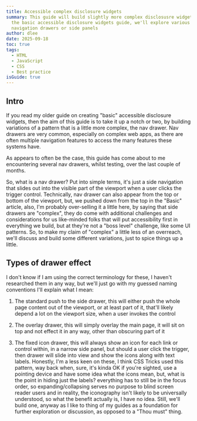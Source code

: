 ```yaml
---
title: Accessible complex disclosure widgets
summary: This guide will build slightly more complex disclosusre widgets than
  the basic accessible disclosure widgets guide, we'll explore various trypes of
  navigation drawers or side panels
author: dlee
date: 2025-09-18
toc: true
tags:
  - HTML
  - JavaScript
  - CSS
  - Best practice
isGuide: true
---
```

## Intro

If you read my older guide on creating "basic" accessible disclosure widgets, then the aim of this guide is to take it up a notch or two, by building variations of a pattern that is a little more complex, the nav drawer. Nav drawers are very common, especially on complex web apps, as there are often multiple navigation features to access the many features these systems have.

As appears to often be the case, this guide has come about to me encountering several nav drawers, whilst testing, over the last couple of months.

So, what is a nav drawer? Put into simple terms, it's just a side navigation that slides out into the visible part of the viewport when a user clicks the trigger control. Technically, nav drawer can also appear from the top or bottom of the viewport, but, we pushed down from the top in the "Basic" article, also, I'm probably over-selling it a little here, by saying that side drawers are "complex", they do come with additional challenges and considerations for us like-minded folks that will put accessibility first in everything we build, but at they're not a "boss level" challenge, like some UI patterns. So, to make my claim of "complex" a little less of an overreach, we'll discuss and build some different variations, just to spice things up a little.

## Types of drawer effect

I don't know if I am using the correct terminology for these, I haven't researched them in any way, but we'll just go with my guessed naming conventions I'll explain what I mean:

1. The standard push to the side drawer, this will either push the whole page content out of the viewport, or at least part of it, that'll likely depend a lot on the viewport size, when a user invokes the control

2. The overlay drawer, this will simply overlay the main page, it will sit on top and not effect it in any way, other than obscuring part of it

3. The fixed icon drawer, this will always show an icon for each link or control within, in a narrow side panel, but should a user click the trigger, then drawer will slide into view and show the icons along with text labels. Honestly, I'm a less keen on these, I think CSS Tricks used this pattern, way back when, sure, it's kinda OK if you're sighted, use a pointing device and have some idea what the icons mean, but, what is the point in hiding just the labels? everything has to still be in the focus order, so expanding/collapsing serves no purpose to blind screen reader users and in reality, the iconography isn't likely to be universally understood, so what the benefit actually is, I have no idea. Still, we'll build one, anyway as I like to thing of my guides as a foundation for further exploration or discussion, as opposed to a "Thou must" thing.
